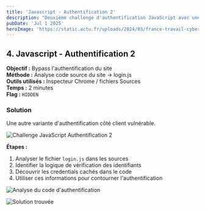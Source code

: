 ```yaml
---
title: 'Javascript - Authentification 2'
description: "Deuxième challenge d'authentification JavaScript avec une approche différente"
pubDate: 'Jul 1 2025'
heroImage: 'https://static.actu.fr/uploads/2024/03/france-travail-cyberattaque-piratage-hackeurs.jpeg'
---
```


## 4. Javascript - Authentification 2

**Objectif :** Bypass l'authentification du site  
**Méthode :** Analyse code source du site -> login.js  
**Outils utilisés :** Inspecteur Chrome / fichiers Sources  
**Temps :** 2 minutes  
**Flag :** `HIDDEN`

### Solution

Une autre variante d'authentification côté client vulnérable.

![Challenge JavaScript Authentification 2](/src/assets/root_me/Capture%20d'écran%202025-07-01%20à%2009.36.32.png)

**Étapes :**
1. Analyser le fichier `login.js` dans les sources
2. Identifier la logique de vérification des identifiants
3. Découvrir les credentials cachés dans le code
4. Utiliser ces informations pour contourner l'authentification

![Analyse du code d'authentification](/src/assets/root_me/Capture%20d'écran%202025-07-01%20à%2009.36.39.png)

![Solution trouvée](/src/assets/root_me/Capture%20d'écran%202025-07-01%20à%2009.36.46.png)
